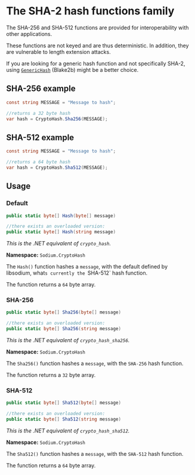 # The SHA-2 hash functions family

The SHA-256 and SHA-512 functions are provided for interoperability with other applications.

These functions are not keyed and are thus deterministic. In addition, they are vulnerable to length extension attacks.

If you are looking for a generic hash function and not specifically SHA-2, using [`GenericHash`](../hashing/generic_hashing.md) (Blake2b) might be a better choice.

## SHA-256 example

```csharp
const string MESSAGE = "Message to hash";

//returns a 32 byte hash
var hash = CryptoHash.Sha256(MESSAGE);
```

## SHA-512 example

```csharp
const string MESSAGE = "Message to hash";

//returns a 64 byte hash
var hash = CryptoHash.Sha512(MESSAGE);
```

## Usage

### Default

```csharp
public static byte[] Hash(byte[] message)

//there exists an overloaded version:
public static byte[] Hash(string message)
```
*This is the .NET equivalent of `crypto_hash`.*

**Namespace:** `Sodium.CryptoHash`

The `Hash()` function hashes a `message`, with the default defined by libsodium, what`s currently the `SHA-512` hash function.

The function returns a `64` byte array.

### SHA-256

```csharp
public static byte[] Sha256(byte[] message)

//there exists an overloaded version:
public static byte[] Sha256(string message)
```
*This is the .NET equivalent of `crypto_hash_sha256`.*

**Namespace:** `Sodium.CryptoHash`

The `Sha256()` function hashes a `message`, with the `SHA-256` hash function.

The function returns a `32` byte array.

### SHA-512

```csharp
public static byte[] Sha512(byte[] message)

//there exists an overloaded version:
public static byte[] Sha512(string message)
```
*This is the .NET equivalent of `crypto_hash_sha512`.*

**Namespace:** `Sodium.CryptoHash`

The `Sha512()` function hashes a `message`, with the `SHA-512` hash function.

The function returns a `64` byte array.

